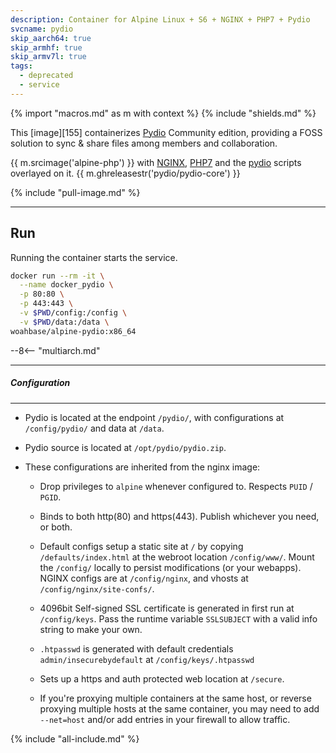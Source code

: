 ```yaml
---
description: Container for Alpine Linux + S6 + NGINX + PHP7 + Pydio
svcname: pydio
skip_aarch64: true
skip_armhf: true
skip_armv7l: true
tags:
  - deprecated
  - service
---
```


{% import "macros.md" as m with context %}
{% include "shields.md" %}

This [image][155] containerizes [Pydio][3] Community edition,
providing a FOSS solution to sync & share files among members and
collaboration.

{{ m.srcimage('alpine-php') }} with [NGINX][1], [PHP7][2] and the
[pydio][4] scripts overlayed on it. {{ m.ghreleasestr('pydio/pydio-core') }}

{% include "pull-image.md" %}

---
Run
---

Running the container starts the service.

``` sh
docker run --rm -it \
  --name docker_pydio \
  -p 80:80 \
  -p 443:443 \
  -v $PWD/config:/config \
  -v $PWD/data:/data \
woahbase/alpine-pydio:x86_64
```

--8<-- "multiarch.md"

---
##### Configuration
---

* Pydio is located at the endpoint `/pydio/`, with configurations
  at `/config/pydio/` and data at `/data`.

* Pydio source is located at `/opt/pydio/pydio.zip`.

* These configurations are inherited from the nginx image:

    * Drop privileges to `alpine` whenever configured to. Respects
      `PUID` / `PGID`.

    * Binds to both http(80) and https(443). Publish whichever you
      need, or both.

    * Default configs setup a static site at `/` by copying
      `/defaults/index.html` at the webroot location
      `/config/www/`.  Mount the `/config/` locally to persist
      modifications (or your webapps). NGINX configs are at
      `/config/nginx`, and vhosts at `/config/nginx/site-confs/`.

    * 4096bit Self-signed SSL certificate is generated in first
      run at `/config/keys`. Pass the runtime variable
      `SSLSUBJECT` with a valid info string to make your own.

    * `.htpasswd` is generated with default credentials
      `admin/insecurebydefault` at `/config/keys/.htpasswd`

    * Sets up a https and auth protected web location at `/secure`.

    * If you're proxying multiple containers at the same host, or
      reverse proxying multiple hosts at the same container, you
      may need to add `--net=host` and/or add entries in your
      firewall to allow traffic.

[1]: https://nginx.org
[2]: http://php.net/
[3]: https://pydio.com/
[4]: https://github.com/pydio/pydio-core/releases

{% include "all-include.md" %}

